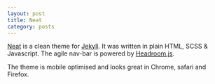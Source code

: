 ```yaml
---
layout: post
title: Neat
category: posts
---
```


[Neat](https://github.com/ververcpp/Neat) is a clean theme for [Jekyll](http://jekyllrb.com 'Jekyll').
It was written  in plain HTML, SCSS & Javascript. The agile nav-bar is powered by 
[Headroom.js](https://www.github.com/WickyNilliams/headroom.js, 'Headroom.js').

The theme is mobile optimised and looks great in Chrome, safari and Firefox.